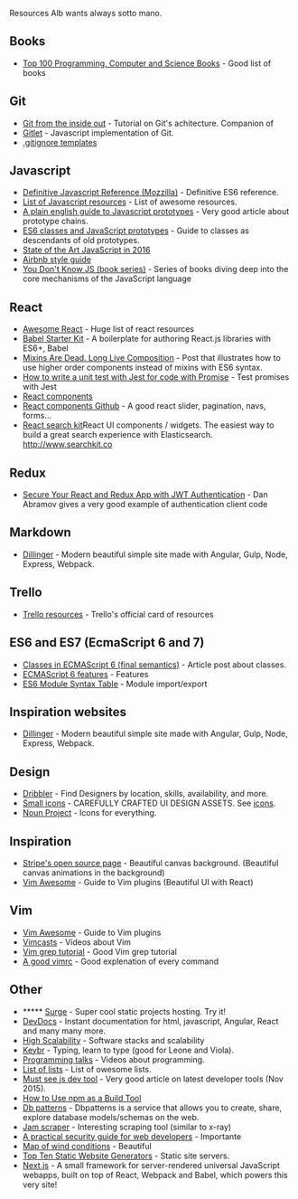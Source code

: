 Resources Alb wants always sotto mano. 

## Books
- [Top 100 Programming, Computer and Science Books](http://www.catonmat.net/series/my-top-100-science-programming-computer-books) - Good list of books

## Git
- [Git from the inside out](http://maryrosecook.com/blog/post/git-from-the-inside-out) - Tutorial on Git's achitecture. Companion of []()
- [Gitlet](http://gitlet.maryrosecook.com/) - Javascript implementation of Git.
- [.gitignore templates](https://github.com/github/gitignore)

## Javascript
- [Definitive Javascript Reference (Mozzilla)](https://developer.mozilla.org/en-US/docs/Web/JavaScript/Reference) - Definitive ES6 reference.
- [List of Javascript resources](https://github.com/sorrycc/awesome-javascript) - List of awesome resources.
- [A plain english guide to Javascript prototypes](http://sporto.github.io/blog/2013/02/22/a-plain-english-guide-to-javascript-prototypes/) - Very good article about prototype chains.
- [ES6 classes and JavaScript prototypes](https://reinteractive.net/posts/235-es6-classes-and-javascript-prototypes) - Guide to classes as descendants of old prototypes.
- [State of the Art JavaScript in 2016](https://medium.com/javascript-and-opinions/state-of-the-art-javascript-in-2016-ab67fc68eb0b#.anxc7u9rb)
- [Airbnb style guide](https://github.com/airbnb/javascript#types)
- [You Don't Know JS (book series)](https://github.com/getify/You-Dont-Know-JS) - Series of books diving deep into the core mechanisms of the JavaScript language

## React
- [Awesome React](https://github.com/enaqx/awesome-react) - Huge list of react resources
- [Babel Starter Kit](https://github.com/kriasoft/babel-starter-kit) - A boilerplate for authoring React.js libraries with ES6+, Babel
- [Mixins Are Dead. Long Live Composition](https://medium.com/@dan_abramov/mixins-are-dead-long-live-higher-order-components-94a0d2f9e750) - Post that illustrates how to use higher order components instead of mixins with ES6 syntax.
- [How to write a unit test with Jest for code with Promise](http://stackoverflow.com/questions/28239452/how-to-write-a-unit-test-with-jest-for-code-with-promise) - Test promises with Jest
- [React components](http://react-components.com/)
- [React components Github](https://github.com/react-component) - A good react slider, pagination, navs, forms...
- [React search kit](https://github.com/searchkit/searchkit)React UI components / widgets. The easiest way to build a great search experience with Elasticsearch. http://www.searchkit.co

## Redux
- [Secure Your React and Redux App with JWT Authentication](https://auth0.com/blog/2016/01/04/secure-your-react-and-redux-app-with-jwt-authentication/) - Dan Abramov gives a very good example of authentication client code


## Markdown
- [Dillinger](http://dillinger.io/) - Modern beautiful simple site made with Angular, Gulp, Node, Express, Webpack.

## Trello
- [Trello resources](https://trello.com/b/nPNSBZjB/trello-resources) - Trello's official card of resources

## ES6 and ES7 (EcmaScript 6 and 7)
- [Classes in ECMAScript 6 (final semantics)](http://www.2ality.com/2015/02/es6-classes-final.html) - Article post about classes.
- [ECMAScript 6 features](https://github.com/lukehoban/es6features) - Features
- [ES6 Module Syntax Table](https://gist.github.com/caridy/839d5359321604a12648) - Module import/export

## Inspiration websites
- [Dillinger](http://dillinger.io/) - Modern beautiful simple site made with Angular, Gulp, Node, Express, Webpack.

## Design
- [Dribbler](https://dribbble.com/designers?sort=popular) - Find Designers by location, skills, availability, and more.
- [Small icons](https://ui8.net) - CAREFULLY CRAFTED UI DESIGN ASSETS. See [icons](https://ui8.net/product/smallicons).
- [Noun Project](https://thenounproject.com/) - Icons for everything.

## Inspiration
- [Stripe's open source page](https://stripe.com/open-source) - Beautiful canvas background. (Beautiful canvas animations in the background)
- [Vim Awesome](http://vimawesome.com/?q=cat%3Alanguage) - Guide to Vim plugins (Beautiful UI with React)

## Vim
- [Vim Awesome](http://vimawesome.com/?q=cat%3Alanguage) - Guide to Vim plugins
- [Vimcasts](http://vimcasts.org/) - Videos about Vim
- [Vim grep tutorial](http://seesparkbox.com/foundry/demystifying_multi_file_searches_in_vim_and_the_command_line) - Good Vim grep tutorial
- [A good vimrc](http://dougblack.io/words/a-good-vimrc.html) - Good explenation of every command 

## Other
- ***** [Surge](https://surge.sh) - Super cool static projects hosting. Try it!
- [DevDocs](http://devdocs.io/) - Instant documentation for html, javascript, Angular, React and many many more.
- [High Scalability](http://highscalability.com/) - Software stacks and scalability
- [Keybr](http://www.keybr.com/#!game) - Typing, learn to type (good for Leone and Viola).
- [Programming talks](https://github.com/hellerve/programming-talks) - Videos about programming.
- [List of lists](https://github.com/jnv/lists) - List of owesome lists.
- [Must see js dev tool](https://medium.com/javascript-scene/must-see-javascript-dev-tools-that-put-other-dev-tools-to-shame-aca6d3e3d925#.dh1xldpop) - Very good article on latest developer tools (Nov 2015).
- [How to Use npm as a Build Tool](http://blog.keithcirkel.co.uk/how-to-use-npm-as-a-build-tool)
- [Db patterns](http://dbpatterns.com/) - Dbpatterns is a service that allows you to create, share, explore database models/schemas on the web.
- [Jam scraper](https://github.com/gavindinubilo/jam-api) - Interesting scraping tool (similar to x-ray)
- [A practical security guide for web developers](https://github.com/FallibleInc/security-guide-for-developers) - Importante
- [Map of wind conditions](https://earth.nullschool.net/) - Beautiful
- [Top Ten Static Website Generators](https://www.netlify.com/blog/2016/05/02/top-ten-static-website-generators/) - Static site servers.
- [Next.js](https://zeit.co/blog/next) - A small framework for server-rendered universal JavaScript webapps, built on top of React, Webpack and Babel, which powers this very site!
